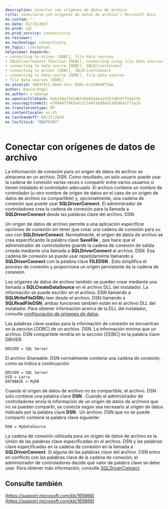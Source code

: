 ```yaml
---
description: Conectar con orígenes de datos de archivo
title: Conectarse con orígenes de datos de archivo | Microsoft Docs
ms.custom: ''
ms.date: 01/19/2017
ms.prod: sql
ms.prod_service: connectivity
ms.reviewer: ''
ms.technology: connectivity
ms.topic: conceptual
helpviewer_keywords:
- connecting to driver [ODBC], file data sources
- SQLDriverConnect function [ODBC], connecting using file data sources
- connecting to data source [ODBC], SQLDriverConnect
- connecting to driver [ODBC], SQLDriverConnect
- connecting to data source [ODBC], file data sources
- file data sources [ODBC]
ms.assetid: 3003f8c2-8be6-41cc-8d9c-612e9bd0f3ae
author: David-Engel
ms.author: v-daenge
ms.openlocfilehash: 0ab210a77d1d6516b6b54ba25767d859ff9102fb
ms.sourcegitcommit: e700497f962e4c2274df16d9e651059b42ff1a10
ms.translationtype: MT
ms.contentlocale: es-ES
ms.lasthandoff: 08/17/2020
ms.locfileid: "88476767"
---
```

# <a name="connecting-using-file-data-sources"></a>Conectar con orígenes de datos de archivo
La información de conexión para un origen de datos de archivo se almacena en un archivo. DSN. Como resultado, un solo usuario puede usar la cadena de conexión varias veces o compartir entre varios usuarios si tienen instalado el controlador adecuado. El archivo contiene un nombre de controlador (u otro nombre de origen de datos en el caso de un origen de datos de archivo no compartible) y, opcionalmente, una cadena de conexión que puede usar **SQLDriverConnect**. El administrador de controladores crea la cadena de conexión para la llamada a **SQLDriverConnect** desde las palabras clave del archivo. DSN.  
  
 Un origen de datos de archivo permite a una aplicación especificar opciones de conexión sin tener que crear una cadena de conexión para su uso con **SQLDriverConnect**. Normalmente, el origen de datos de archivo se crea especificando la palabra clave **SaveFile** , que hace que el administrador de controladores guarde la cadena de conexión de salida creada mediante una llamada a **SQLDriverConnect** al archivo. DSN. Esa cadena de conexión se puede usar repetidamente llamando a **SQLDriverConnect** con la palabra clave **FILEDSN** . Esto simplifica el proceso de conexión y proporciona un origen persistente de la cadena de conexión.  
  
 Los orígenes de datos de archivo también se pueden crear mediante una llamada a **SQLCreateDataSource** en el archivo DLL del instalador. La información se puede escribir en el archivo. DSN llamando a **SQLWriteFileDSN**y leer desde el archivo. DSN llamando a **SQLReadFileDSN**; ambas funciones también están en el archivo DLL del instalador. Para obtener información acerca de la DLL del instalador, consulte [configuración de orígenes de datos](../../../odbc/reference/install/configuring-data-sources.md).  
  
 Las palabras clave usadas para la información de conexión se encuentran en la sección [ODBC] de un archivo. DSN. La información mínima que un archivo. DSN compartible tendría en la sección [ODBC] es la palabra clave DRIVER:  
  
```  
DRIVER = SQL Server  
```  
  
 El archivo Shareable. DSN normalmente contiene una cadena de conexión, como se indica a continuación:  
  
```  
DRIVER = SQL Server  
UID = Larry  
DATABASE = MyDB  
```  
  
 Cuando el origen de datos de archivo no es compartible, el archivo. DSN solo contiene una palabra clave **DSN** . Cuando el administrador de controladores envía la información de un origen de datos de archivos que no se pueden compartir, se conecta según sea necesario al origen de datos indicado por la palabra clave **DSN** . Un archivo. DSN que no se puede compartir contiene la palabra clave siguiente:  
  
```  
DSN = MyDataSource  
```  
  
 La cadena de conexión utilizada para un origen de datos de archivo es la Unión de las palabras clave especificadas en el archivo. DSN y las palabras clave especificadas en la cadena de conexión en la llamada a **SQLDriverConnect**. Si alguna de las palabras clave del archivo. DSN entra en conflicto con las palabras clave de la cadena de conexión, el administrador de controladores decide qué valor de palabra clave se debe usar. Para obtener más información, consulte [SQLDriverConnect](../../../odbc/reference/syntax/sqldriverconnect-function.md).  
  
## <a name="see-also"></a>Consulte también  
 [https://support.microsoft.com/kb/165866](https://support.microsoft.com/kb/165866)
